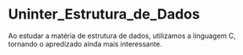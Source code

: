 # Uninter_Estrutura_de_Dados
Ao estudar a matéria de estrutura de dados, utilizamos a linguagem C, tornando o apredizado ainda mais interessante.
